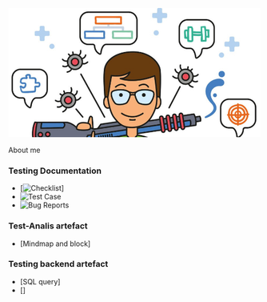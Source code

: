 ![Header](https://github.com/wren777/wren777/blob/main/assets/vj1PCIz_XG0.jpg)

About me

### Testing Documentation

- [![Checklist](https://github.com/wren777/CheckList)]
- ![Test Case](https://github.com/wren777/TestCase)
- ![Bug Reports](https://github.com/wren777/BugReports)

### Test-Analis artefact
- [Mindmap and block]

### Testing backend artefact
- [SQL query]
- []
